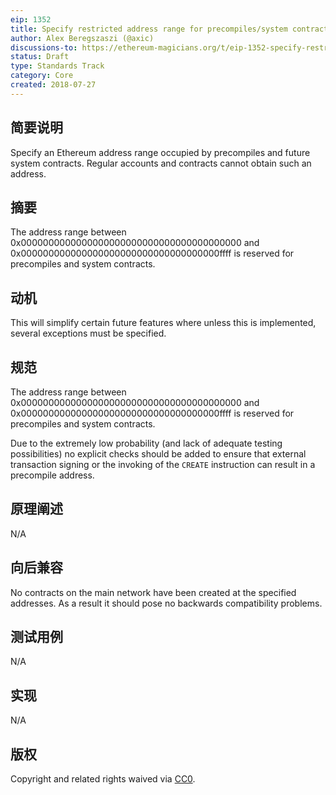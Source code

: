 ```yaml
---
eip: 1352
title: Specify restricted address range for precompiles/system contracts
author: Alex Beregszaszi (@axic)
discussions-to: https://ethereum-magicians.org/t/eip-1352-specify-restricted-address-range-for-precompiles-system-contracts/1151
status: Draft
type: Standards Track
category: Core
created: 2018-07-27
---
```


## 简要说明
Specify an Ethereum address range occupied by precompiles and future system contracts. Regular accounts and contracts cannot obtain such an address.

## 摘要
The address range between 0x0000000000000000000000000000000000000000 and 0x000000000000000000000000000000000000ffff is reserved for precompiles and system contracts.

## 动机
This will simplify certain future features where unless this is implemented, several exceptions must be specified.

## 规范
The address range between 0x0000000000000000000000000000000000000000 and 0x000000000000000000000000000000000000ffff is reserved for precompiles and system contracts.

Due to the extremely low probability (and lack of adequate testing possibilities) no explicit checks should be added to ensure that external transaction signing or
the invoking of the `CREATE` instruction can result in a precompile address.

## 原理阐述
N/A

## 向后兼容
No contracts on the main network have been created at the specified addresses. As a result it should pose no backwards compatibility problems.

## 测试用例
N/A

## 实现
N/A

## 版权
Copyright and related rights waived via [CC0](https://creativecommons.org/publicdomain/zero/1.0/).

